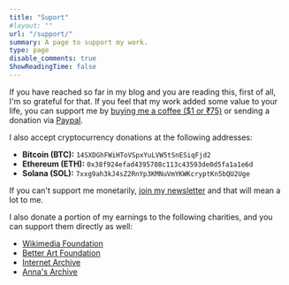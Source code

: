 ```yaml
---
title: "Suport"
#layout: ""
url: "/support/"
summary: A page to support my work.
type: page
disable_comments: true
ShowReadingTime: false
---
```


If you have reached so far in my blog and you are reading this, first of all, I'm so grateful for that. If you feel that my work added some value to your life, you can support me by [buying me a coffee ($1 or ₹75)](https://tracking.rishikeshs.com/nl-intro-coffee) or sending a donation via [Paypal](https://paypal.me/RishikeshSHari?country.x=IN&locale.x=en_GB).

I also accept cryptocurrency donations at the following addresses:

- **Bitcoin (BTC):** `14SXDGhFWiHToVSpxYuLVW5tSnESiqFjd2`  
- **Ethereum (ETH):** `0x38f924efad4395708c113c43593de0d5fa1a1e6d`  
- **Solana (SOL):** `7xxg9ah3kJ4sZ2RnYp3KMNuVmYKWKcryptKn5bQU2Uge`  

If you can't support me monetarily, [join my newsletter](https://rishikesh.substack.com/) and that will mean a lot to me.

I also donate a portion of my earnings to the following charities, and you can support them directly as well:

- [Wikimedia Foundation](https://wikimediafoundation.org/support/)
- [Better Art Foundation](https://photomuse.in/index.php/donate/)
- [Internet Archive](https://archive.org/donate)
- [Anna's Archive](https://annas-archive.gs/donate)
